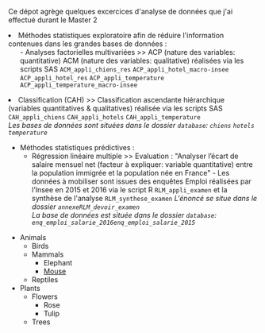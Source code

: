 Ce dépot agrège quelques excercices d'analyse de données que j'ai effectué durant le Master 2

<li> Méthodes statistiques exploratoire afin de réduire l'information contenues dans les grandes bases de données :
<ul> - Analyses factorielles multivariées >> ACP (nature des variables: quantitative) ACM (nature des variables: qualitative) réalisées via les scripts SAS <code>ACM_appli_chiens_res</code> <code>ACP_appli_hotel_macro-insee</code> <code>ACP_appli_hotel_res</code> <code>ACP_appli_temperature</code> <code>ACP_appli_temperature_macro-insee</code></ul>
<li> Classification (CAH) >> Classification ascendante hiérarchique (variables quantitatives & qualitatives) réalisée via les scripts SAS <code>CAH_appli_chiens</code> <code>CAH_appli_hotels</code> <code>CAH_appli_temperature</code></li>
<em> Les bases de données sont situées dans le dossier <code>database</code>: <code>chiens</code> <code>hotels</code> <code>temperature</code></em></li>
<ul>
<li> Méthodes statistiques prédictives :
<ul>
<li> Régression linéaire multiple >> Evaluation : "Analyser l’écart de salaire mensuel net (facteur à expliquer: variable quantitative) entre la population immigrée et la population née en 
France" - Les données à mobiliser sont issues des enquêtes Emploi réalisées par l’Insee en 2015 et 2016 via le script R <code>RLM_appli_examen</code> et la synthèse de l'analyse <code>RLM_synthese_examen</code>
<em> L'énoncé se situe dans le dossier <code>annexe</code><code>RLM_devoir_examen</code></em></li>
<em> La base de données est située dans le dossier <code>database</code>: <code>enq_emploi_salarie_2016</code><code>enq_emploi_salarie_2015</code></em>
</ul>
</li>
</ul>	
<ul>
  <li>Animals
    <ul>
      <li>Birds</li>
      <li>Mammals
	<ul>
          <li>Elephant</li>
          <li><a href="#">Mouse</a></li>
	</ul>
      </li>
      <li>Reptiles</li>
    </ul>
  </li>
  <li>Plants
    <ul>
      <li>Flowers
	<ul>
          <li>Rose</li>
          <li>Tulip</li>
	</ul>
      </li>
      <li>Trees</li>
    </ul>
  </li>
</ul>
